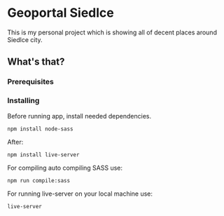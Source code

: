 # Geoportal Siedlce

This is my personal project which is showing all of decent places around Siedlce city. 

## What's that?


### Prerequisites


### Installing

Before running app, install needed dependencies.

```
npm install node-sass
```

After:

```
npm install live-server
```

For compiling auto compiling SASS use:

```
npm run compile:sass
```

For running live-server on your local machine use:

```
live-server
```

